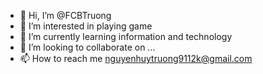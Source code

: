 - 👋 Hi, I’m @FCBTruong
- 👀 I’m interested in playing game
- 🌱 I’m currently learning information and technology
- 💞️ I’m looking to collaborate on ...
- 📫 How to reach me nguyenhuytruong9112k@gmail.com

<!---
FCBTruong/FCBTruong is a ✨ special ✨ repository because its `README.md` (this file) appears on your GitHub profile.
You can click the Preview link to take a look at your changes.
--->
